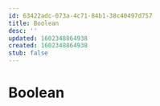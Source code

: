 ```yaml
---
id: 63422adc-073a-4c71-84b1-38c40497d757
title: Boolean
desc: ''
updated: 1602348864938
created: 1602348864938
stub: false
---
```

# Boolean
